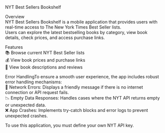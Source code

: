 NYT Best Sellers Bookshelf       

Overview   
NYT Best Sellers Bookshelf is a mobile application that provides users with real-time access to The New York Times Best Seller lists.   
Users can explore the latest bestselling books by category, view book details, check prices, and access purchase links.   
   
Features   
📚 Browse current NYT Best Seller lists    
💰 View book prices and purchase links    
📖 View book descriptions and reviews    
   
Error HandlingTo ensure a smooth user experience, the app includes robust error handling mechanisms:   
🔄 Network Errors: Displays a friendly message if there is no internet connection or API request fails.    
📉 Empty Data Responses: Handles cases where the NYT API returns empty or unexpected data.    
❌ App Crashes: Implements try-catch blocks and error logs to prevent unexpected crashes.   

To use this application, you must define your own NYT API key. 
